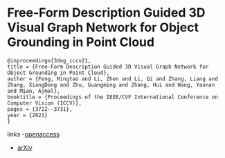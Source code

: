 # Free-Form Description Guided 3D Visual Graph Network for Object Grounding in Point Cloud

```
@inproceedings{3dog_iccv21,
title = {Free-Form Description Guided 3D Visual Graph Network for Object Grounding in Point Cloud},
author = {Feng, Mingtao and Li, Zhen and Li, Qi and Zhang, Liang and Zhang, XiangDong and Zhu, Guangming and Zhang, Hui and Wang, Yaonan and Mian, Ajmal},
booktitle = {Proceedings of the IEEE/CVF International Conference on Computer Vision (ICCV)},
pages = {3722--3731},
year = {2021}
}
```

links
-[openaccess](http://openaccess.thecvf.com//content/ICCV2021/html/Feng_Free-Form_Description_Guided_3D_Visual_Graph_Network_for_Object_Grounding_ICCV_2021_paper.html)
- [arXiv](https://arxiv.org/abs/2103.16381)

